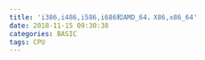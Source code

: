 ```yaml
---
title: 'i386,i486,i586,i686和AMD_64，X86,x86_64'
date: 2018-11-15 09:30:38
categories: BASIC
tags: CPU
---
```


